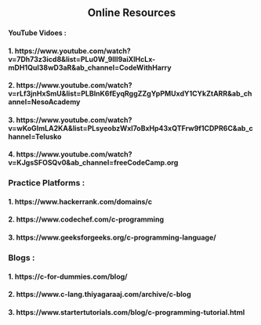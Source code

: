 <h2 align="center"> Online Resources</h2>

<h4> YouTube Vidoes :</h3>
<h4>1.  https://www.youtube.com/watch?v=7Dh73z3icd8&list=PLu0W_9lII9aiXlHcLx-mDH1Qul38wD3aR&ab_channel=CodeWithHarry</h4>
<h4>2.  https://www.youtube.com/watch?v=rLf3jnHxSmU&list=PLBlnK6fEyqRggZZgYpPMUxdY1CYkZtARR&ab_channel=NesoAcademy </h4>
<h4>3.  https://www.youtube.com/watch?v=wKoGImLA2KA&list=PLsyeobzWxl7oBxHp43xQTFrw9f1CDPR6C&ab_channel=Telusko </h4>
<h4>4.  https://www.youtube.com/watch?v=KJgsSFOSQv0&ab_channel=freeCodeCamp.org <h4>
  
 <h3> Practice Platforms : </h3> 
 <h4>1. https://www.hackerrank.com/domains/c </h4>
 <h4> 2. https://www.codechef.com/c-programming</h4>
  <h4> 3. https://www.geeksforgeeks.org/c-programming-language/</h4>
<h3> Blogs : </h3>
<h4>1. https://c-for-dummies.com/blog/ </h4>
<h4>2. https://www.c-lang.thiyagaraaj.com/archive/c-blog </h4>
<h4>3. https://www.startertutorials.com/blog/c-programming-tutorial.html </h4>
  
